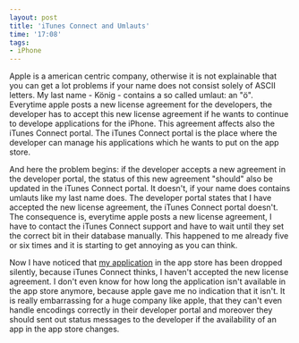 ```yaml
--- 
layout: post
title: 'iTunes Connect and Umlauts'
time: '17:08'
tags: 
- iPhone
---
```


Apple is a american centric company, otherwise it is not explainable that you can get a lot problems if your name does not consist solely of ASCII letters. My last name - König - contains a so called umlaut: an "ö". Everytime apple posts a new license agreement for the developers, the developer has to accept this new license agreement if he wants to continue to develope applications for the iPhone. This agreement affects also the iTunes Connect portal. The iTunes Connect portal is the place where the developer can manage his applications which he wants to put on the app store.
 
And here the problem begins: if the developer accepts a new agreement in the developer portal, the status of this new agreement "should" also be updated in the iTunes Connect portal. It doesn't, if your name does contains umlauts like my last name does. The developer portal states that I have accepted the new license agreement, the iTunes Connect portal doesn't. The consequence is, everytime apple posts a new license agreement, I have to contact the iTunes Connect support and have to wait until they set the correct bit in their database manually. This happened to me already five or six times and it is starting to get annoying as you can think.

Now I have noticed that [my application][photocontrol] in the app store has been dropped silently, because iTunes Connect thinks, I haven't accepted the new license agreement. I don't even know for how long the application isn't available in the app store anymore, because apple gave me no indication that it isn't. It is really embarrassing for a huge company like apple, that they can't even handle encodings correctly in their developer portal and moreover they should sent out status messages to the developer if the availability   of an app in the app store changes.   

[photocontrol]: http://photocontrol.net/